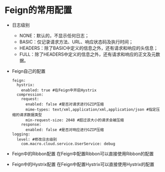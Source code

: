 Feign的常用配置
====
* 日志级别
    * NONE：默认的，不显示任何日志；
    * BASIC：仅记录请求方法、URL、响应状态码及执行时间；
    * HEADERS：除了BASIC中定义的信息之外，还有请求和响应的头信息；
    * FULL：除了HEADERS中定义的信息之外，还有请求和响应的正文及元数据。

* Feign自己的配置
    ```
    feign:
      hystrix:
        enabled: true #在Feign中开启Hystrix
      compression:
        request:
          enabled: false #是否对请求进行GZIP压缩
          mime-types: text/xml,application/xml,application/json #指定压缩的请求数据类型
          min-request-size: 2048 #超过该大小的请求会被压缩
        response:
          enabled: false #是否对响应进行GZIP压缩
    logging:
      level: #修改日志级别
        com.macro.cloud.service.UserService: debug
    ```
* Feign中的Ribbon配置
在Feign中配置Ribbon可以直接使用Ribbon的配置

* Feign中的Hystrix配置
在Feign中配置Hystrix可以直接使用Hystrix的配置